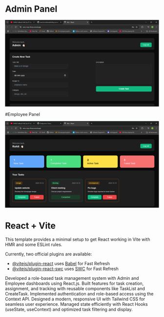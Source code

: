 # Admin Panel

![image alt](https://github.com/Pradyumna-1/ems/blob/c64045ddd51ae90ba28749d83e1bce88bebdf2c8/Screenshot%20(937).png)

#Employee Panel

![image alt](https://github.com/Pradyumna-1/ems/blob/c64045ddd51ae90ba28749d83e1bce88bebdf2c8/Screenshot%20(938).png)






# React + Vite

This template provides a minimal setup to get React working in Vite with HMR and some ESLint rules.

Currently, two official plugins are available:

- [@vitejs/plugin-react](https://github.com/vitejs/vite-plugin-react/blob/main/packages/plugin-react/README.md) uses [Babel](https://babeljs.io/) for Fast Refresh
- [@vitejs/plugin-react-swc](https://github.com/vitejs/vite-plugin-react-swc) uses [SWC](https://swc.rs/) for Fast Refresh




Developed a role-based task management system with Admin and Employee dashboards using React.js.
Built features for task creation, assignment, and tracking with reusable components like TaskList and CreateTask.
Implemented authentication and role-based access using the Context API.
Designed a modern, responsive UI with Tailwind CSS for seamless user experience.
Managed state efficiently with React Hooks (useState, useContext) and optimized task filtering and display.
